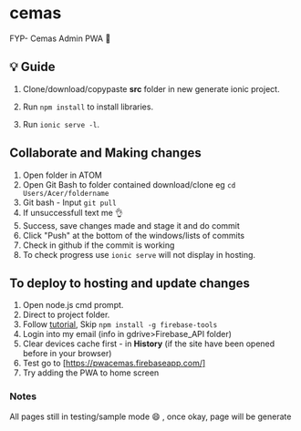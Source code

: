 # cemas
FYP- Cemas Admin PWA 🚨

## 💡 Guide

1. Clone/download/copypaste **src** folder in new generate ionic project.

2. Run <code>npm install</code> to install libraries.

3. Run <code>ionic serve -l</code>.

## Collaborate and Making changes

1. Open folder in ATOM
2. Open Git Bash to folder contained download/clone eg <code>cd Users/Acer/foldername</code>
3. Git bash - Input <code>git pull</code>
4. If unsuccessfull text me 👌
5. Success, save changes made and stage it and do commit
6. Click "Push" at the bottom of the windows/lists of commits
7. Check in github if the commit is working
8. To check progress use <code>ionic serve</code> will not display in hosting.

## To deploy to hosting and update changes 

1. Open node.js cmd prompt.
2. Direct to project folder.
3. Follow [tutorial](https://www.joshmorony.com/hosting-an-ionic-pwa-with-firebase-hosting/), Skip <code>npm install -g firebase-tools</code>
4. Login into my email (info in gdrive>Firebase_API folder)
5. Clear devices cache first - in **History** (if the site have been opened before in your browser)
6. Test go to [https://pwacemas.firebaseapp.com/]
7. Try adding the PWA to home screen

### Notes
All pages still in testing/sample mode 😄 , once okay, page will be generate




